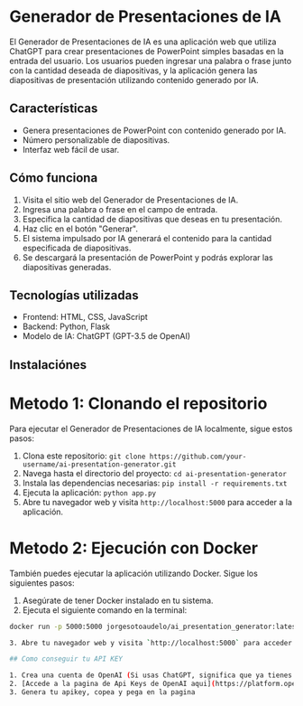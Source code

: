 # Generador de Presentaciones de IA

El Generador de Presentaciones de IA es una aplicación web que utiliza ChatGPT para crear presentaciones de PowerPoint simples basadas en la entrada del usuario. Los usuarios pueden ingresar una palabra o frase junto con la cantidad deseada de diapositivas, y la aplicación genera las diapositivas de presentación utilizando contenido generado por IA.

## Características

- Genera presentaciones de PowerPoint con contenido generado por IA.
- Número personalizable de diapositivas.
- Interfaz web fácil de usar.

## Cómo funciona

1. Visita el sitio web del Generador de Presentaciones de IA.
2. Ingresa una palabra o frase en el campo de entrada.
3. Especifica la cantidad de diapositivas que deseas en tu presentación.
4. Haz clic en el botón "Generar".
5. El sistema impulsado por IA generará el contenido para la cantidad especificada de diapositivas.
6. Se descargará la presentación de PowerPoint y podrás explorar las diapositivas generadas.

## Tecnologías utilizadas

- Frontend: HTML, CSS, JavaScript
- Backend: Python, Flask
- Modelo de IA: ChatGPT (GPT-3.5 de OpenAI)


## Instalaciónes
# Metodo 1: Clonando el repositorio

Para ejecutar el Generador de Presentaciones de IA localmente, sigue estos pasos:

1. Clona este repositorio: `git clone https://github.com/your-username/ai-presentation-generator.git`
2. Navega hasta el directorio del proyecto: `cd ai-presentation-generator`
3. Instala las dependencias necesarias: `pip install -r requirements.txt`
4. Ejecuta la aplicación: `python app.py`
5. Abre tu navegador web y visita `http://localhost:5000` para acceder a la aplicación.

# Metodo 2: Ejecución con Docker

También puedes ejecutar la aplicación utilizando Docker. Sigue los siguientes pasos:

1. Asegúrate de tener Docker instalado en tu sistema.
2. Ejecuta el siguiente comando en la terminal:

```bash
docker run -p 5000:5000 jorgesotoaudelo/ai_presentation_generator:latest

3. Abre tu navegador web y visita `http://localhost:5000` para acceder a la aplicación.

## Como conseguir tu API KEY

1. Crea una cuenta de OpenAI (Si usas ChatGPT, significa que ya tienes una)
2. [Accede a la pagina de Api Keys de OpenAI aqui](https://platform.openai.com/account/api-keys)
3. Genera tu apikey, copea y pega en la pagina